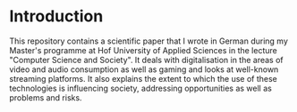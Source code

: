 # Introduction
This repository contains a scientific paper that I wrote in German during my Master's programme at Hof University of Applied Sciences in the lecture "Computer Science and Society". It deals with digitalisation in the areas of video and audio consumption as well as gaming and looks at well-known streaming platforms. It also explains the extent to which the use of these technologies is influencing society, addressing opportunities as well as problems and risks.
